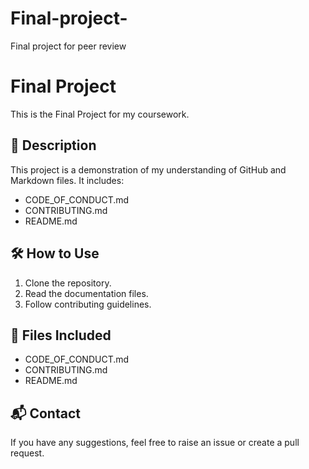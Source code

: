 # Final-project-
Final project for peer review
# Final Project

This is the Final Project for my coursework.

## 📌 Description

This project is a demonstration of my understanding of GitHub and Markdown files. It includes:
- CODE_OF_CONDUCT.md
- CONTRIBUTING.md
- README.md

## 🛠️ How to Use

1. Clone the repository.
2. Read the documentation files.
3. Follow contributing guidelines.

## 📄 Files Included

- CODE_OF_CONDUCT.md
- CONTRIBUTING.md
- README.md

## 📬 Contact

If you have any suggestions, feel free to raise an issue or create a pull request.
